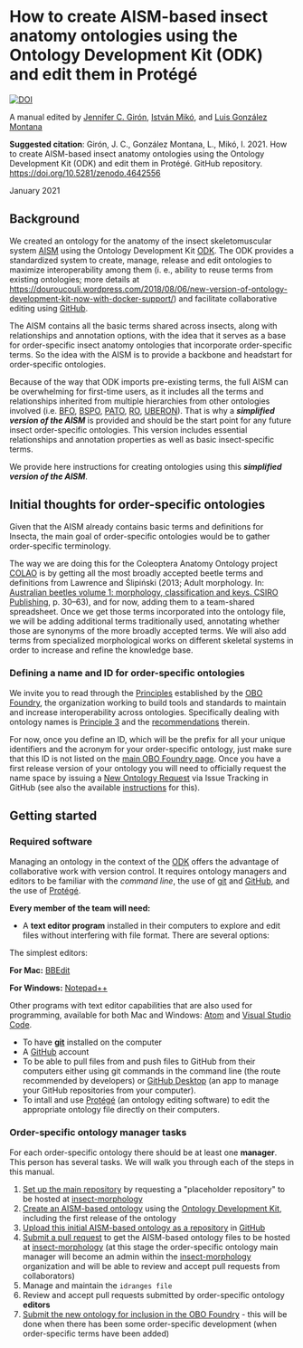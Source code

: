 # How to create AISM-based insect anatomy ontologies using the Ontology Development Kit (ODK) and edit them in Protégé 

[![DOI](https://zenodo.org/badge/331670812.svg)](https://zenodo.org/badge/latestdoi/331670812)

A manual edited by [Jennifer C. Girón](https://github.com/JCGiron), [István Mikó](https://github.com/teleaslamellatus), and [Luis González Montana](https://github.com/luis-gonzalez-m) 

**Suggested citation**: Girón, J. C., González Montana, L., Mikó, I. 2021. How to create AISM-based insect anatomy ontologies using the Ontology Development Kit (ODK) and edit them in Protégé. GitHub repository. https://doi.org/10.5281/zenodo.4642556

January 2021

## Background

We created an ontology for the anatomy of the insect skeletomuscular system [AISM](https://github.com/insect-morphology/aism) using the Ontology Development Kit [ODK](https://github.com/INCATools/ontology-development-kit). The ODK provides a standardized system to create, manage, release and edit ontologies to maximize interoperability among them (i. e., ability to reuse terms from existing ontologies; more details at https://douroucouli.wordpress.com/2018/08/06/new-version-of-ontology-development-kit-now-with-docker-support/) and facilitate collaborative editing using [GitHub](https://github.com/). 

The AISM contains all the basic terms shared across insects, along with relationships and annotation options, with the idea that it serves as a base for order-specific insect anatomy ontologies that incorporate order-specific terms. So the idea with the AISM is to provide a backbone and headstart for order-specific ontologies.

Because of the way that ODK imports pre-existing terms, the full AISM can be overwhelming for first-time users, as it includes all the terms and relationships inherited from multiple hierarchies from other ontologies involved (i.e. [BFO](http://www.obofoundry.org/ontology/bfo.html), [BSPO](http://www.obofoundry.org/ontology/bspo.html), [PATO](http://www.obofoundry.org/ontology/pato.html), [RO](http://www.obofoundry.org/ontology/ro.html), [UBERON](http://www.obofoundry.org/ontology/uberon.html)). That is why a **_simplified version of the AISM_** is provided and should be the start point for any future insect order-specific ontologies. This version includes essential relationships and annotation properties as well as basic insect-specific terms.

We provide here instructions for creating ontologies using this **_simplified version of the AISM_**.

## Initial thoughts for order-specific ontologies

Given that the AISM already contains basic terms and definitions for Insecta, the main goal of order-specific ontologies would be to gather order-specific terminology.

The way we are doing this for the Coleoptera Anatomy Ontology project [COLAO](https://github.com/insect-morphology/colao) is by getting all the most broadly accepted beetle terms and definitions from Lawrence and Ślipiński (2013; Adult morphology. In: [Australian beetles volume 1: morphology, classification and keys. CSIRO Publishing](https://www.publish.csiro.au/book/6466/), p. 30–63), and for now, adding them to a team-shared spreadsheet. Once we get those terms incorporated into the ontology file, we will be adding additional terms traditionally used, annotating whether those are synonyms of the more broadly accepted terms. We will also add terms from specialized morphological works on different skeletal systems in order to increase and refine the knowledge base.

### Defining a name and ID for order-specific ontologies
We invite you to read through the [Principles](http://www.obofoundry.org/principles/fp-000-summary.html) established by the [OBO Foundry](http://www.obofoundry.org/about-OBO-Foundry.html), the organization working to build tools and standards to maintain and increase interoperability across ontologies. Specifically dealing with ontology names is [Principle 3](http://www.obofoundry.org/principles/fp-003-uris.html) and the [recommendations](http://www.obofoundry.org/id-policy) therein. 

For now, once you define an ID, which will be the prefix for all your unique identifiers and the acronym for your order-specific ontology, just make sure that this ID is not listed on the [main OBO Foundry page](http://www.obofoundry.org/). Once you have a first release version of your ontology you will need to officially request the name space by issuing a [New Ontology Request](https://github.com/OBOFoundry/OBOFoundry.github.io/issues/new?assignees=&labels=new+ontology&template=new-ontology-request.md&title=) via Issue Tracking in GitHub (see also the available [instructions](http://obofoundry.org/docs/NewOntologyRegistrationInstructions.html) for this).


## Getting started

### Required software

Managing an ontology in the context of the [ODK](https://github.com/INCATools/ontology-development-kit) offers the advantage of collaborative work with version control. It requires ontology managers and editors to be familiar with the _command line_, the use of [git](https://git-scm.com/book/en/v2/Getting-Started-Installing-Git) and [GitHub](https://github.com/), and the use of [Protégé](https://protege.stanford.edu/).

**Every member of the team will need:**
- A **text editor program** installed in their computers to explore and edit files without interfering with file format. There are several options: 

The simplest editors:

**For Mac:** [BBEdit](https://www.barebones.com/products/bbedit/)

**For Windows:** [Notepad++](https://notepad-plus-plus.org/downloads/)

Other programs with text editor capabilities that are also used for programming, available for both Mac and Windows: [Atom](https://atom.io/) and [Visual Studio Code](https://code.visualstudio.com/).
- To have [**git**](https://git-scm.com/book/en/v2/Getting-Started-Installing-Git) installed on the computer
- A [GitHub](https://github.com/) account
- To be able to pull files from and push files to GitHub from their computers either using git commands in the command line (the route recommended by developers) or [GitHub Desktop](https://desktop.github.com/) (an app to manage your GitHub repositories from your computer).
- To intall and use [Protégé](https://protege.stanford.edu/) (an ontology editing software) to edit the appropriate ontology file directly on their computers.

### Order-specific ontology manager tasks

For each order-specific ontology there should be at least one **manager**. This person has several tasks. We will walk you through each of the steps in this manual.
1. [Set up the main repository](https://github.com/insect-morphology/Manual-for-AISM-based-insect-anatomy-ontologies/blob/main/Sections/Setting-up-main-repository.md) by requesting a "placeholder repository" to be hosted at [insect-morphology](https://github.com/insect-morphology) 
2. [Create an AISM-based ontology](https://github.com/insect-morphology/Manual/blob/main/Sections/Creating-AISM-based-insect-ontology.md) using the [Ontology Development Kit](https://github.com/INCATools/ontology-development-kit), including the first release of the ontology
3. [Upload this initial AISM-based ontology as a repository](https://github.com/insect-morphology/Manual/blob/main/Sections/Upload-initial-ontology-as-GitHub-repository.md) in [GitHub](https://github.com/)
4. [Submit a pull request](https://github.com/insect-morphology/Manual/blob/main/Sections/Submit-pull-request.md) to get the AISM-based ontology files to be hosted at [insect-morphology](https://github.com/insect-morphology) (at this stage the order-specific ontology main manager will become an admin within the [insect-morphology](https://github.com/insect-morphology) organization and will be able to review and accept pull requests from collaborators)
5. Manage and maintain the `idranges file`
6. Review and accept pull requests submitted by order-specific ontology **editors**
7. [Submit the new ontology for inclusion in the OBO Foundry](http://www.obofoundry.org/faq/how-do-i-register-my-ontology.html) - this will be done when there has been some order-specific development (when order-specific terms have been added)
